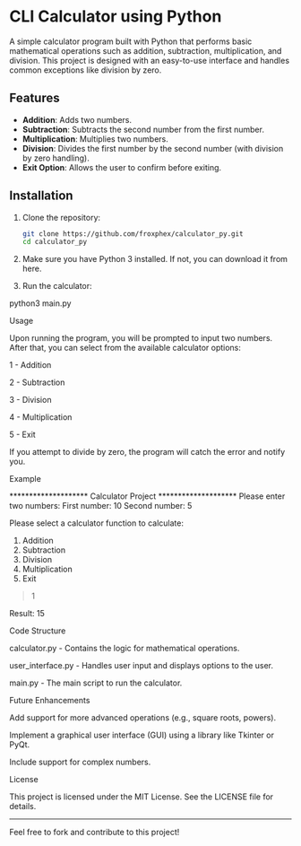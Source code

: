 # CLI Calculator using Python

A simple calculator program built with Python that performs basic mathematical operations such as addition, subtraction, multiplication, and division. This project is designed with an easy-to-use interface and handles common exceptions like division by zero.

## Features

- **Addition**: Adds two numbers.
- **Subtraction**: Subtracts the second number from the first number.
- **Multiplication**: Multiplies two numbers.
- **Division**: Divides the first number by the second number (with division by zero handling).
- **Exit Option**: Allows the user to confirm before exiting.

## Installation

1. Clone the repository:

   ```bash
   git clone https://github.com/froxphex/calculator_py.git
   cd calculator_py

2. Make sure you have Python 3 installed. If not, you can download it from here.


3. Run the calculator:

python3 main.py



Usage

Upon running the program, you will be prompted to input two numbers. After that, you can select from the available calculator options:

1 - Addition

2 - Subtraction

3 - Division

4 - Multiplication

5 - Exit


If you attempt to divide by zero, the program will catch the error and notify you.

Example

******************** Calculator Project ********************
Please enter two numbers:
First number: 10
Second number: 5

Please select a calculator function to calculate:
1. Addition
2. Subtraction
3. Division
4. Multiplication
5. Exit
> 1

Result: 15

Code Structure

calculator.py - Contains the logic for mathematical operations.

user_interface.py - Handles user input and displays options to the user.

main.py - The main script to run the calculator.


Future Enhancements

Add support for more advanced operations (e.g., square roots, powers).

Implement a graphical user interface (GUI) using a library like Tkinter or PyQt.

Include support for complex numbers.


License

This project is licensed under the MIT License. See the LICENSE file for details.


---

Feel free to fork and contribute to this project!